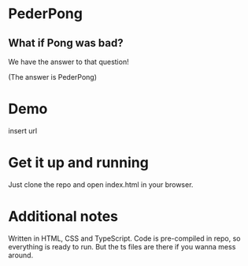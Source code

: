 # PederPong
## What if  Pong was bad?
We have the answer to that question!  
  
(The answer is PederPong)

# Demo
insert url

# Get it up and running
Just clone the repo and open index.html in your browser.

# Additional notes
Written in HTML, CSS and TypeScript. Code is pre-compiled in repo, so everything is ready to run. But the ts files are there if you wanna mess around.

